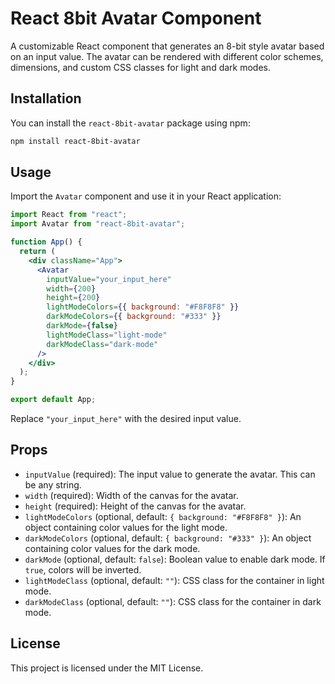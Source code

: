 # React 8bit Avatar Component

A customizable React component that generates an 8-bit style avatar based on an input value. The avatar can be rendered with different color schemes, dimensions, and custom CSS classes for light and dark modes.

## Installation

You can install the `react-8bit-avatar` package using npm:

```bash
npm install react-8bit-avatar
```

## Usage

Import the `Avatar` component and use it in your React application:

```jsx
import React from "react";
import Avatar from "react-8bit-avatar";

function App() {
  return (
    <div className="App">
      <Avatar
        inputValue="your_input_here"
        width={200}
        height={200}
        lightModeColors={{ background: "#F8F8F8" }}
        darkModeColors={{ background: "#333" }}
        darkMode={false}
        lightModeClass="light-mode"
        darkModeClass="dark-mode"
      />
    </div>
  );
}

export default App;
```

Replace `"your_input_here"` with the desired input value.

## Props

- `inputValue` (required): The input value to generate the avatar. This can be any string.
- `width` (required): Width of the canvas for the avatar.
- `height` (required): Height of the canvas for the avatar.
- `lightModeColors` (optional, default: `{ background: "#F8F8F8" }`): An object containing color values for the light mode.
- `darkModeColors` (optional, default: `{ background: "#333" }`): An object containing color values for the dark mode.
- `darkMode` (optional, default: `false`): Boolean value to enable dark mode. If `true`, colors will be inverted.
- `lightModeClass` (optional, default: `""`): CSS class for the container in light mode.
- `darkModeClass` (optional, default: `""`): CSS class for the container in dark mode.

## License

This project is licensed under the MIT License.